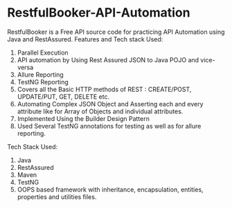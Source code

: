 # RestfulBooker-API-Automation
RestfulBooker is a Free API source code for practicing API Automation using Java and RestAssured.
Features and Tech stack Used:
1. Parallel Execution
2. API automation by Using Rest Assured JSON to Java POJO and vice-versa
3. Allure Reporting
4. TestNG Reporting
5. Covers all the Basic HTTP methods of REST : CREATE/POST, UPDATE/PUT, GET, DELETE etc.
6. Automating Complex JSON Object and Asserting each and every attribute like for Array of Objects and individual attributes.
7. Implemented Using the Builder Design Pattern
8. Used Several TestNG annotations for testing as well as for allure reporting.

Tech Stack Used:
1. Java
2. RestAssured
3. Maven
4. TestNG
5. OOPS based framework with inheritance, encapsulation, entities, properties and utilities files.

